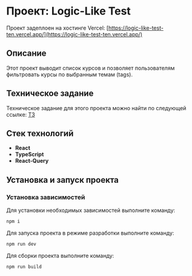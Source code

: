# Проект: Logic-Like Test

Проект задеплоен на хостинге Vercel: [https://logic-like-test-ten.vercel.app/](https://logic-like-test-ten.vercel.app/)

## Описание

Этот проект выводит список курсов и позволяет пользователям фильтровать курсы по выбранным темам (tags).

## Техническое задание

Техническое задание для этого проекта можно найти по следующей ссылке: [ТЗ](https://docs.google.com/document/d/1nac_dVRto6Fr7d3qZC9opjYIqCDx9L1zC-4CNyq91e0/edit?pli=1)

## Стек технологий

-   **React**
-   **TypeScript**
-   **React-Query**

## Установка и запуск проекта

### Установка зависимостей

Для установки необходимых зависимостей выполните команду:

```sh
npm i
```

Для запуска проекта в режиме разработки выполните команду:

```sh
npm run dev
```

Для сборки проекта выполните команду:

```sh
npm run build
```
